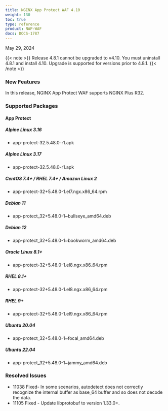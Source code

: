 ```yaml
---
title: NGINX App Protect WAF 4.10
weight: 130
toc: true
type: reference
product: NAP-WAF
docs: DOCS-1787
---
```


May 29, 2024

{{< note >}}
Release 4.8.1 cannot be upgraded to v4.10.  You must uninstall 4.8.1 and install 4.10.  Upgrade is supported for versions prior to 4.8.1.
{{< /note >}}

### New Features

In this release, NGINX App Protect WAF supports NGINX Plus R32.


### Supported Packages

#### App Protect


##### Alpine Linux 3.16 

- app-protect-32.5.48.0-r1.apk

##### Alpine Linux 3.17

- app-protect-32.5.48.0-r1.apk

##### CentOS 7.4+ / RHEL 7.4+ / Amazon Linux 2

- app-protect-32+5.48.0-1.el7.ngx.x86_64.rpm

##### Debian 11

- app-protect_32+5.48.0-1~bullseye_amd64.deb

##### Debian 12

- app-protect_32+5.48.0-1~bookworm_amd64.deb

##### Oracle Linux 8.1+

- app-protect-32+5.48.0-1.el8.ngx.x86_64.rpm

##### RHEL 8.1+ 

- app-protect-32+5.48.0-1.el8.ngx.x86_64.rpm

##### RHEL 9+

- app-protect-32+5.48.0-1.el9.ngx.x86_64.rpm

##### Ubuntu 20.04

- app-protect_32+5.48.0-1~focal_amd64.deb

##### Ubuntu 22.04

- app-protect_32+5.48.0-1~jammy_amd64.deb


### Resolved Issues

- 11038 Fixed- In some scenarios, autodetect does not correctly recognize the internal buffer as base_64 buffer and so does not decode the data.
- 11105 Fixed - Update libprotobuf to version 1.33.0+.

